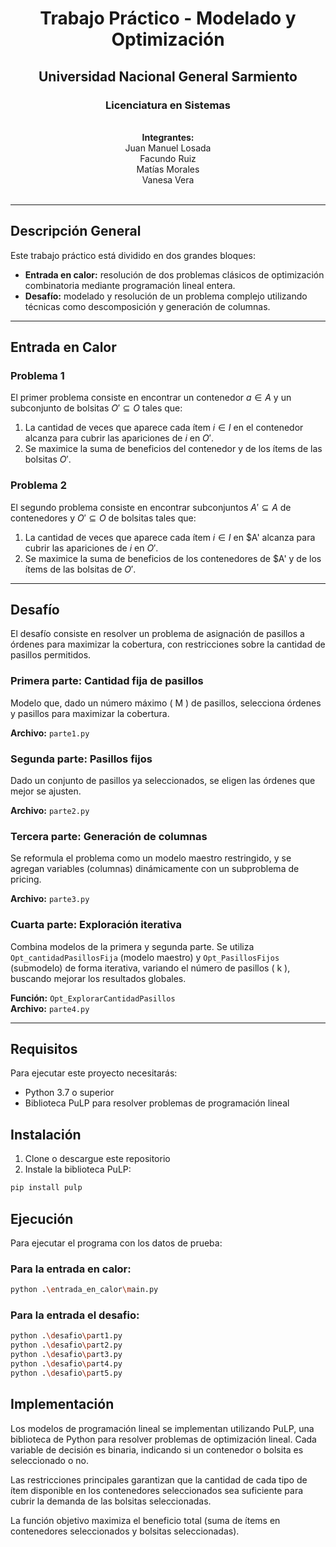 <div align="center">
  <h1>Trabajo Práctico - Modelado y Optimización</h1>
  <h2>Universidad Nacional General Sarmiento</h2>
  <h3>Licenciatura en Sistemas</h3>
  <br>
  <strong>Integrantes:</strong><br>
  Juan Manuel Losada<br>
  Facundo Ruiz<br>
  Matías Morales<br>
  Vanesa Vera
  <br><br>
</div>

---

## Descripción General

Este trabajo práctico está dividido en dos grandes bloques:

- **Entrada en calor:** resolución de dos problemas clásicos de optimización combinatoria mediante programación lineal entera.
- **Desafío:** modelado y resolución de un problema complejo utilizando técnicas como descomposición y generación de columnas.

---

## Entrada en Calor

### Problema 1

El primer problema consiste en encontrar un contenedor $a \in A$ y un subconjunto de bolsitas $O' \subseteq O$ tales que:

1. La cantidad de veces que aparece cada ítem $i \in I$ en el contenedor alcanza para cubrir las apariciones de $i$ en $O'$.
2. Se maximice la suma de beneficios del contenedor y de los ítems de las bolsitas $O'$.

### Problema 2

El segundo problema consiste en encontrar subconjuntos $A' \subseteq A$ de contenedores y $O' \subseteq O$ de bolsitas tales que:

1. La cantidad de veces que aparece cada ítem $i \in I$ en $A' alcanza para cubrir las apariciones de $i$ en $O'$.
2. Se maximice la suma de beneficios de los contenedores de $A' y de los ítems de las bolsitas de $O'$.

---

## Desafío

El desafío consiste en resolver un problema de asignación de pasillos a órdenes para maximizar la cobertura, con restricciones sobre la cantidad de pasillos permitidos.


### Primera parte: Cantidad fija de pasillos

Modelo que, dado un número máximo \( M \) de pasillos, selecciona órdenes y pasillos para maximizar la cobertura.

**Archivo:** `parte1.py`


### Segunda parte: Pasillos fijos

Dado un conjunto de pasillos ya seleccionados, se eligen las órdenes que mejor se ajusten.

**Archivo:** `parte2.py`


### Tercera parte: Generación de columnas

Se reformula el problema como un modelo maestro restringido, y se agregan variables (columnas) dinámicamente con un subproblema de pricing.

**Archivo:** `parte3.py`  


### Cuarta parte: Exploración iterativa

Combina modelos de la primera y segunda parte. Se utiliza `Opt_cantidadPasillosFija` (modelo maestro) y `Opt_PasillosFijos` (submodelo) de forma iterativa, variando el número de pasillos \( k \), buscando mejorar los resultados globales.

**Función:** `Opt_ExplorarCantidadPasillos`  
**Archivo:** `parte4.py`

---

## Requisitos

Para ejecutar este proyecto necesitarás:

- Python 3.7 o superior
- Biblioteca PuLP para resolver problemas de programación lineal

## Instalación

1. Clone o descargue este repositorio
2. Instale la biblioteca PuLP:

```bash
pip install pulp
```

## Ejecución

Para ejecutar el programa con los datos de prueba:

### Para la entrada en calor:
```bash
python .\entrada_en_calor\main.py
```

### Para la entrada el desafio:
```bash
python .\desafio\part1.py
python .\desafio\part2.py
python .\desafio\part3.py
python .\desafio\part4.py
python .\desafio\part5.py
```


## Implementación

Los modelos de programación lineal se implementan utilizando PuLP, una biblioteca de Python para resolver problemas de optimización lineal. Cada variable de decisión es binaria, indicando si un contenedor o bolsita es seleccionado o no.

Las restricciones principales garantizan que la cantidad de cada tipo de ítem disponible en los contenedores seleccionados sea suficiente para cubrir la demanda de las bolsitas seleccionadas.

La función objetivo maximiza el beneficio total (suma de ítems en contenedores seleccionados y bolsitas seleccionadas).
